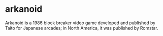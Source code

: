 # arkanoid
Arkanoid is a 1986 block breaker video game developed and published by Taito for Japanese arcades; in North America, it was published by Romstar.
